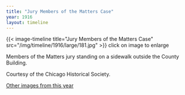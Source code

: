 ```yaml
---
title: "Jury Members of the Matters Case"
year: 1916
layout: timeline
---
```


{{< image-timeline title="Jury Members of the Matters Case" src="/img/timeline/1916/large/181.jpg" >}}
click on image to enlarge

Members of the Matters jury standing on a sidewalk outside the County Building. 

Courtesy of the Chicago Historical Society. 

[Other images from this year](/historical/timeline/1916)